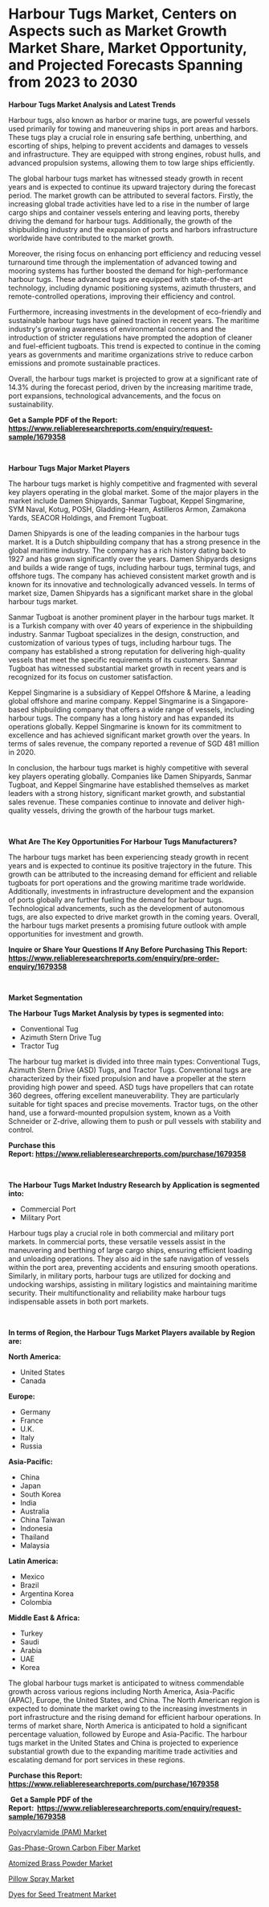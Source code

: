 <p><h1>Harbour Tugs Market, Centers on Aspects such as Market Growth Market Share, Market Opportunity, and Projected Forecasts Spanning from 2023 to 2030</h1></p><p><strong>Harbour Tugs Market Analysis and Latest Trends</strong></p>
<p><p>Harbour tugs, also known as harbor or marine tugs, are powerful vessels used primarily for towing and maneuvering ships in port areas and harbors. These tugs play a crucial role in ensuring safe berthing, unberthing, and escorting of ships, helping to prevent accidents and damages to vessels and infrastructure. They are equipped with strong engines, robust hulls, and advanced propulsion systems, allowing them to tow large ships efficiently.</p><p>The global harbour tugs market has witnessed steady growth in recent years and is expected to continue its upward trajectory during the forecast period. The market growth can be attributed to several factors. Firstly, the increasing global trade activities have led to a rise in the number of large cargo ships and container vessels entering and leaving ports, thereby driving the demand for harbour tugs. Additionally, the growth of the shipbuilding industry and the expansion of ports and harbors infrastructure worldwide have contributed to the market growth.</p><p>Moreover, the rising focus on enhancing port efficiency and reducing vessel turnaround time through the implementation of advanced towing and mooring systems has further boosted the demand for high-performance harbour tugs. These advanced tugs are equipped with state-of-the-art technology, including dynamic positioning systems, azimuth thrusters, and remote-controlled operations, improving their efficiency and control.</p><p>Furthermore, increasing investments in the development of eco-friendly and sustainable harbour tugs have gained traction in recent years. The maritime industry's growing awareness of environmental concerns and the introduction of stricter regulations have prompted the adoption of cleaner and fuel-efficient tugboats. This trend is expected to continue in the coming years as governments and maritime organizations strive to reduce carbon emissions and promote sustainable practices.</p><p>Overall, the harbour tugs market is projected to grow at a significant rate of 14.3% during the forecast period, driven by the increasing maritime trade, port expansions, technological advancements, and the focus on sustainability.</p></p>
<p><strong>Get a Sample PDF of the Report:&nbsp; <a href="https://www.reliableresearchreports.com/enquiry/request-sample/1679358">https://www.reliableresearchreports.com/enquiry/request-sample/1679358</a></strong></p>
<p>&nbsp;</p>
<p><strong>Harbour Tugs Major Market Players</strong></p>
<p><p>The harbour tugs market is highly competitive and fragmented with several key players operating in the global market. Some of the major players in the market include Damen Shipyards, Sanmar Tugboat, Keppel Singmarine, SYM Naval, Kotug, POSH, Gladding-Hearn, Astilleros Armon, Zamakona Yards, SEACOR Holdings, and Fremont Tugboat.</p><p>Damen Shipyards is one of the leading companies in the harbour tugs market. It is a Dutch shipbuilding company that has a strong presence in the global maritime industry. The company has a rich history dating back to 1927 and has grown significantly over the years. Damen Shipyards designs and builds a wide range of tugs, including harbour tugs, terminal tugs, and offshore tugs. The company has achieved consistent market growth and is known for its innovative and technologically advanced vessels. In terms of market size, Damen Shipyards has a significant market share in the global harbour tugs market.</p><p>Sanmar Tugboat is another prominent player in the harbour tugs market. It is a Turkish company with over 40 years of experience in the shipbuilding industry. Sanmar Tugboat specializes in the design, construction, and customization of various types of tugs, including harbour tugs. The company has established a strong reputation for delivering high-quality vessels that meet the specific requirements of its customers. Sanmar Tugboat has witnessed substantial market growth in recent years and is recognized for its focus on customer satisfaction.</p><p>Keppel Singmarine is a subsidiary of Keppel Offshore & Marine, a leading global offshore and marine company. Keppel Singmarine is a Singapore-based shipbuilding company that offers a wide range of vessels, including harbour tugs. The company has a long history and has expanded its operations globally. Keppel Singmarine is known for its commitment to excellence and has achieved significant market growth over the years. In terms of sales revenue, the company reported a revenue of SGD 481 million in 2020.</p><p>In conclusion, the harbour tugs market is highly competitive with several key players operating globally. Companies like Damen Shipyards, Sanmar Tugboat, and Keppel Singmarine have established themselves as market leaders with a strong history, significant market growth, and substantial sales revenue. These companies continue to innovate and deliver high-quality vessels, driving the growth of the harbour tugs market.</p></p>
<p>&nbsp;</p>
<p><strong>What Are The Key Opportunities For Harbour Tugs Manufacturers?</strong></p>
<p><p>The harbour tugs market has been experiencing steady growth in recent years and is expected to continue its positive trajectory in the future. This growth can be attributed to the increasing demand for efficient and reliable tugboats for port operations and the growing maritime trade worldwide. Additionally, investments in infrastructure development and the expansion of ports globally are further fueling the demand for harbour tugs. Technological advancements, such as the development of autonomous tugs, are also expected to drive market growth in the coming years. Overall, the harbour tugs market presents a promising future outlook with ample opportunities for investment and growth.</p></p>
<p><strong>Inquire or Share Your Questions If Any Before Purchasing This Report: <a href="https://www.reliableresearchreports.com/enquiry/pre-order-enquiry/1679358">https://www.reliableresearchreports.com/enquiry/pre-order-enquiry/1679358</a></strong></p>
<p>&nbsp;</p>
<p><strong>Market Segmentation</strong></p>
<p><strong>The Harbour Tugs Market Analysis by types is segmented into:</strong></p>
<p><ul><li>Conventional Tug</li><li>Azimuth Stern Drive Tug</li><li>Tractor Tug</li></ul></p>
<p><p>The harbour tug market is divided into three main types: Conventional Tugs, Azimuth Stern Drive (ASD) Tugs, and Tractor Tugs. Conventional tugs are characterized by their fixed propulsion and have a propeller at the stern providing high power and speed. ASD tugs have propellers that can rotate 360 degrees, offering excellent maneuverability. They are particularly suitable for tight spaces and precise movements. Tractor tugs, on the other hand, use a forward-mounted propulsion system, known as a Voith Schneider or Z-drive, allowing them to push or pull vessels with stability and control.</p></p>
<p><strong>Purchase this Report:&nbsp;<a href="https://www.reliableresearchreports.com/purchase/1679358">https://www.reliableresearchreports.com/purchase/1679358</a></strong></p>
<p>&nbsp;</p>
<p><strong>The Harbour Tugs Market Industry Research by Application is segmented into:</strong></p>
<p><ul><li>Commercial Port</li><li>Military Port</li></ul></p>
<p><p>Harbour tugs play a crucial role in both commercial and military port markets. In commercial ports, these versatile vessels assist in the maneuvering and berthing of large cargo ships, ensuring efficient loading and unloading operations. They also aid in the safe navigation of vessels within the port area, preventing accidents and ensuring smooth operations. Similarly, in military ports, harbour tugs are utilized for docking and undocking warships, assisting in military logistics and maintaining maritime security. Their multifunctionality and reliability make harbour tugs indispensable assets in both port markets.</p></p>
<p>&nbsp;</p>
<p><strong>In terms of Region, the Harbour Tugs Market Players available by Region are:</strong></p>
<p>
    <p> <strong> North America: </strong>
        <ul>
            <li>United States</li>
            <li>Canada</li>
        </ul>
        </p> 
    <p> <strong> Europe: </strong>
        <ul>
            <li>Germany</li>
            <li>France</li>
            <li>U.K.</li>
            <li>Italy</li>
            <li>Russia</li>
        </ul>
        </p> 
    <p> <strong> Asia-Pacific: </strong>
        <ul>
            <li>China</li>
            <li>Japan</li>
            <li>South Korea</li>
            <li>India</li>
            <li>Australia</li>
            <li>China Taiwan</li>
            <li>Indonesia</li>
            <li>Thailand</li>
            <li>Malaysia</li>
        </ul>
        </p> 
    <p> <strong> Latin America: </strong>
        <ul>
            <li>Mexico</li>
            <li>Brazil</li>
            <li>Argentina Korea</li>
            <li>Colombia</li>
        </ul>
        </p> 
    <p> <strong> Middle East & Africa: </strong>
        <ul>
            <li>Turkey</li>
            <li>Saudi</li>
            <li>Arabia</li>
            <li>UAE</li>
            <li>Korea</li>
        </ul>
    </p>
    </p>
<p><p>The global harbour tugs market is anticipated to witness commendable growth across various regions including North America, Asia-Pacific (APAC), Europe, the United States, and China. The North American region is expected to dominate the market owing to the increasing investments in port infrastructure and the rising demand for efficient harbour operations. In terms of market share, North America is anticipated to hold a significant percentage valuation, followed by Europe and Asia-Pacific. The harbour tugs market in the United States and China is projected to experience substantial growth due to the expanding maritime trade activities and escalating demand for port services in these regions.</p></p>
<p><strong>Purchase this Report: <a href="https://www.reliableresearchreports.com/purchase/1679358">https://www.reliableresearchreports.com/purchase/1679358</a></strong></p>
<p>&nbsp;<strong>Get a Sample PDF of the Report:&nbsp;&nbsp;<a href="https://www.reliableresearchreports.com/enquiry/request-sample/1679358">https://www.reliableresearchreports.com/enquiry/request-sample/1679358</a></strong></p>
<p><strong></strong></p>
<p><p><a href="https://github.com/grishafomin4852/Market-Research-Report-List-1/blob/main/polyacrylamide-pam-market.md">Polyacrylamide (PAM) Market</a></p><p><a href="https://github.com/ruslanpoljakovrd177/Market-Research-Report-List-1/blob/main/gas-phase-grown-carbon-fiber-market.md">Gas-Phase-Grown Carbon Fiber Market</a></p><p><a href="https://www.linkedin.com/pulse/atomized-brass-powder-market-insights-players-forecast/">Atomized Brass Powder Market</a></p><p><a href="https://medium.com/@jackybrekke/pillow-spray-market-size-growth-forecast-2023-2030-fdea8b024b9a">Pillow Spray Market</a></p><p><a href="https://www.linkedin.com/pulse/dyes-seed-treatment-market-research-report-unlocks-analysis/">Dyes for Seed Treatment Market</a></p></p>